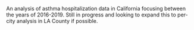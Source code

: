 An analysis of asthma hospitalization data in California focusing between the years of 2016-2019. Still in progress and looking to expand this to per-city analysis in LA County if possible. 
